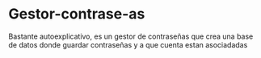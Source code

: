# Gestor-contrase-as
Bastante autoexplicativo, es un gestor de contraseñas que crea una base de datos donde guardar contraseñas y a que cuenta estan asociadadas
